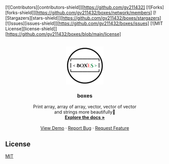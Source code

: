 [![Contributors][contributors-shield]][https://github.com/gv211432]
[![Forks][forks-shield]][https://github.com/gv211432/boxes/network/members]
[![Stargazers][stars-shield]][https://github.com/gv211432/boxes/stargazers]
[![Issues][issues-shield]][https://github.com/gv211432/boxes/issues]
[![MIT License][license-shield]][https://github.com/gv211432/boxes/blob/main/license]

<!-- [![LinkedIn][linkedin-shield]][linkedin-url] -->

<!-- PROJECT LOGO -->
<br />
<div align="center">
  <a href="https://github.com/othneildrew/Best-README-Template">
    <img src="docs/logo/box-circle.png" alt="Logo" width="120" height="120" >
  </a>
  
  <h3 align="center">boxes</h3>

  <p align="center">
    Print array, array of array, vector, vector of vector <br> and strings more beautifully👰
    <br />
    <a href="#"><strong>Explore the docs »</strong></a>
    <br />
    <br />
    <a href="https://github.com/othneildrew/Best-README-Template">View Demo</a>
    ·
    <a href="https://github.com/gv211432/boxes/issues">Report Bug</a>
    ·
    <a href="https://github.com/gv211432/boxes/issues">Request Feature</a>
  </p>
</div>

## License

[MIT](https://github.com/gv211432/boxes/blob/main/LICENSE)
